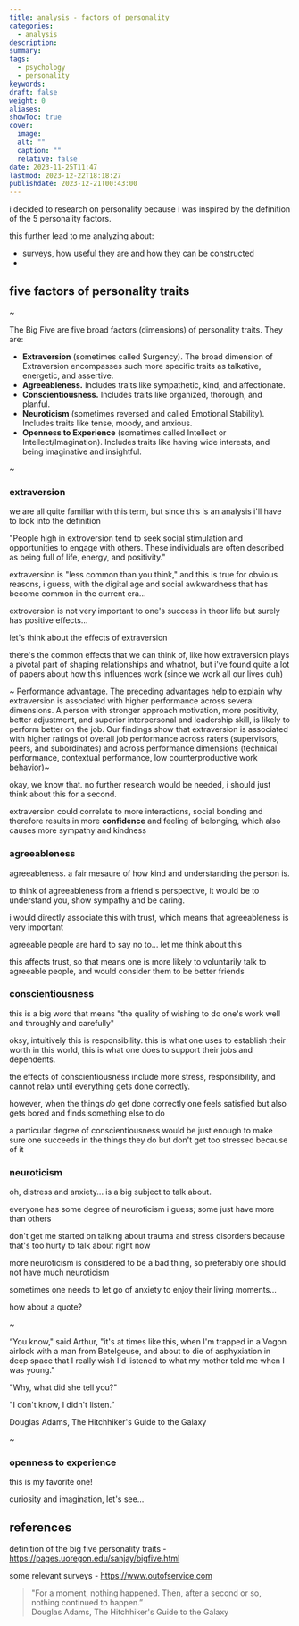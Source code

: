 ```yaml
---
title: analysis - factors of personality
categories:
  - analysis
description: 
summary: 
tags:
  - psychology
  - personality
keywords: 
draft: false
weight: 0
aliases: 
showToc: true
cover:
  image: 
  alt: ""
  caption: ""
  relative: false
date: 2023-11-25T11:47
lastmod: 2023-12-22T18:18:27
publishdate: 2023-12-21T00:43:00
---
```

i decided to research on personality because i was inspired by the definition of the 5 personality factors.

this further lead to me analyzing about:
- surveys, how useful they are and how they can be constructed
- 

## five factors of personality traits

~

The Big Five are five broad factors (dimensions) of personality traits. They are:

- **Extraversion** (sometimes called Surgency). The broad dimension of Extraversion encompasses such more specific traits as talkative, energetic, and assertive.
- **Agreeableness.** Includes traits like sympathetic, kind, and affectionate.
- **Conscientiousness.** Includes traits like organized, thorough, and planful.
- **Neuroticism** (sometimes reversed and called Emotional Stability). Includes traits like tense, moody, and anxious.
- **Openness to Experience** (sometimes called Intellect or Intellect/Imagination). Includes traits like having wide interests, and being imaginative and insightful.

~


### extraversion

we are all quite familiar with this term, but since this is an analysis i'll have to look into the definition

"People high in extroversion tend to seek social stimulation and opportunities to engage with others. These individuals are often described as being full of life, energy, and positivity."

extraversion is "less common than you think," and this is true for obvious reasons, i guess, with the digital age and social awkwardness that has become common in the current era...

extroversion is not very important to one's success in theor life but surely has positive effects...

let's think about the effects of extraversion

there's the common effects that we can think of, like how extraversion plays a pivotal part of shaping relationships and whatnot, but i've found quite a lot of papers about how this influences work (since we work all our lives duh)

~ Performance advantage. The preceding advantages help to explain why extraversion is associated with higher performance across several dimensions. A person with stronger approach motivation, more positivity, better adjustment, and superior interpersonal and leadership skill, is likely to perform better on the job. Our findings show that extraversion is associated with higher ratings of overall job performance across raters (supervisors, peers, and subordinates) and across performance dimensions (technical performance, contextual performance, low counterproductive work behavior)\~

okay, we know that. no further research would be needed, i should just think about this for a second.

extraversion could correlate to more interactions, social bonding and therefore results in more **confidence** and feeling of belonging, which also causes more sympathy and kindness

### agreeableness

agreeableness. a fair mesaure of how kind and understanding the person is.

to think of agreeableness from a friend's perspective, it would be to understand you, show sympathy and be caring.

i would directly associate this with trust, which means that agreeableness is very important

agreeable people are hard to say no to... let me think about this

this affects trust, so that means one is more likely to voluntarily talk to agreeable people, and would consider them to be better friends

### conscientiousness

this is a big word that means "the quality of wishing to do one's work well and throughly and carefully"

oksy, intuitively this is responsibility. this is what one uses to establish their worth in this world, this is what one does to support their jobs and dependents.

the effects of conscientiousness include more stress, responsibility, and cannot relax until everything gets done correctly.

however, when the things *do* get done correctly one feels satisfied but also gets bored and finds something else to do

a particular degree of conscientiousness would be just enough to make sure one succeeds in the things they do but don't get too stressed because of it

### neuroticism

oh, distress and anxiety... is a big subject to talk about.


everyone has some degree of neuroticism i guess; some just have more than others

don't get me started on talking about trauma and stress disorders because that's too hurty to talk about right now


more neuroticism is considered to be a bad thing, so preferably one should not have much neuroticism

sometimes one needs to let go of anxiety to enjoy their living moments...

how about a quote?

~

“You know," said Arthur, "it's at times like this, when I'm trapped in a Vogon airlock with a man from Betelgeuse, and about to die of asphyxiation in deep space that I really wish I'd listened to what my mother told me when I was young."  

"Why, what did she tell you?"  

"I don't know, I didn't listen.”  

Douglas Adams, The Hitchhiker's Guide to the Galaxy

~


### openness to experience

this is my favorite one!

curiosity and imagination, let's see...



## references


definition of the big five personality traits - <https://pages.uoregon.edu/sanjay/bigfive.html>

some relevant surveys - <https://www.outofservice.com>




> "For a moment, nothing happened. Then, after a second or so, nothing continued to happen.”\
> Douglas Adams, The Hitchhiker's Guide to the Galaxy
